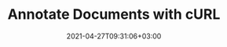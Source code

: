 ---
############################# Static ############################
layout: "product"
date: 2021-04-27T09:31:06+03:00
draft: false

product: "Annotation"
product_tag: "annotation"
platform: "cURL"
platform_tag: "curl"

############################# Head ############################
head_title: "Annotate Document & Images with cURL Commands for Cloud REST API"
head_description: "REST APIs for documents annotation via cURL commands to easily annotate PDF, images, Microsoft Word, Excel, PPTX, Visio, Project & 50+ file formats."

############################# Header ############################
title: "Annotate Documents with cURL"
description: "Communicate with REST API to add, remove and retrieve annotations. Retrieve a PDF version of any of the long list of supported document formats."
button:
    enable: true

############################# SubMenu ############################
submenu:
    enable: true
    
    left:
        img_alt: "GroupDocs.Annotation Cloud for cURL"
        image: "/sdk/64x64/groupdocs_annotation-for-curl.webp"
        product: "GroupDocs.Annotation"
        platform: "cURL"

    middle:
        button:
            # button loop
            - link: "#overview"
              text: "Overview"

            # button loop
            - link: "#features"
              text: "Features"


            # button loop
            - link: "https://docs.groupdocs.cloud/annotation/release-notes/"
              text: "Release Notes"

            # button loop
            - link: "https://purchase.groupdocs.cloud/pricing"
              text: "Pricing"

    right:
        link_download: "https://groupdocscloud.github.io/"
        link_learn: "https://docs.groupdocs.cloud/annotation/"
        link_buy: "https://purchase.groupdocs.cloud/buy"

############################# Overview ############################
overview:
    enable: true
    content: |
      GroupDocs.Annotation Cloud REST API helps you develop cross-platform document annotator. Build tools for annotating all common business documents and image file formats. Apply sticky notes, watermark overlays, pointers, drop arrows, redactions, and other types of graphic as well as text markups. Retrieve document information, render annotated documents to supported formats. Our Annotation RESTful API also supports 3rd part cloud storage, such as Amazon S3, Windows Azure, Dropbox etc.
    tabs:
      enable: true
      
      ## TAB ONE ##
      tab_one:
        description: |
          An overview of the features supported by our document annotation API for cURL.
      
        left:
          enable: true
          icon: "fas fa-crop"
          title: "Figure Annotations"
          content: |
            * Area annotation
            * Point annotation
            * Area redaction
            * Polyline
            * Pointer/arrow
            * Watermark
            * Distance
        right:
          enable: true
          icon: "fas fa-file-alt"
          title: "Text Annotations"
          content: |
            * Annotation
            * Replacement
            * Redaction
            * Strikethrough / Underline
            * Typewriter
      
      ## TAB TWO ##
      tab_two:
        description: |
          GroupDocs.Annotation Cloud supports a number of document formats including almost all common business document and image file formats.

        left:
          enable: true
          table:
            # table loop
            - title: "Microsoft Office Formats"
              content: |
                * **Word**: DOC, DOCX, DOCM, DOT, DOTX, RTF
                * **Excel**:  XLS, XLSX, XLSM, XLSB, CSV
                * **PowerPoint**: PPT, PPTX, PPS, PPSX
                * **Visio**: VSD, VSDX, VSS, VST

        right:
          enable: true
          table:
            # table loop
            - title: "Other Formats"
              content: |
                * **OpenDocument**: ODT, OTT, ODS, ODP
                * **Image Files**: BMP, PNG, JPG, JPEG, TIFF, TIF, GIF
                * **Fixed Layout**: PDF
                * **Web**: HTM, HTML
                * **Email**: EML
                * **CAD**: DWG, DXF


      ## TAB THREE ##
      tab_three:
        description: |
          Supported Operating Systems and Frameworks

############################# Features ############################
features:
    enable: true
    title: "Advanced Document Annotation REST API Features"

    feature:
      # feature loop
      - icon: "fas fa-thumbtack"
        content: "Add/remove graphic annotations & text markups"

      # feature loop
      - icon: "fas fa-info"
        content: "Retrieve document information such as metadata"

      # feature loop
      - icon: "fas fa-asterisk"
        content: "Fetch annotation data for supported file formats"
      
      # feature loop
      - icon: "fas fa-download"
        content: "Import/export annotation list of the document"

      # feature loop
      - icon: "fas fa-file-pdf"
        content: "Render annotated document to PDF"

      # feature loop
      - icon: "fas fa-upload"
        content: "Save resultant annotated document to storage & fetch its link"

      # feature loop
      - icon: "fas fa-tachometer-alt"
        content: "Support for multiple file formats & Cross-platform compatibility"

      # feature loop
      - icon: "fas fa-eye-slash"
        content: "Apply text redaction to the slide's content"

      # feature loop
      - icon: "fas fa-file-word"
        content: "Apply annotations to Header/Footer area in Microsoft Word documents"
    
    more_feature:
      # more_feature_loop
      - title: "Work with Document Annotations"
        content: "GroupDocs.Annotation Cloud for cURL provides a number of ways to deal with annotations. It not only allows retrieving annotations from documents, but also adds (exports) annotation to a document and retrieves the resultant document as stream."

      # more_feature_loop
      - title: "Extract Document Annotations - cURL"
        content: |
          
          
          ```shell
          curl -X GET "https://api.groupdocs.cloud/v2.0/annotation?filePath=one-page.docx" \
          -H "accept: application/json" \
          -H "authorization: Bearer xxxxxx"
          ```
      # more_feature_loop
      - title: "Robust Set of Annotation Tools"
        content: "GroupDocs.Annotation Cloud for cURL supports a robust set of annotation types, which can primarily be divided into two categories; graphical annotations and text-based annotations. Both of these categories have further sub-categories of annotations and markups that you can use in your document annotation solutions.
        Text based annotations, include adding comments to various text selections, hiding text of choice by redaction, applying various text markups, e.g., underlines and strikethroughs, and adding sticky notes to rich text.
        On the other hand, graphical annotations include, area annotations to highlight area with rectangle in order to add notes, area redaction to hide classified text or image, point annotations to pick a point and apply notes to it, Pointer/arrow annotations to drop arrow for pointing towards an object within document, polyline annotation to draw freehand shapes and lines, watermark annotations to apply text-based watermark overlays, and distance annotations."

      # more_feature_loop
      - title: "Easy Integration"
        content: "Using the document annotation functionality of GroupDocs.Annotation Cloud with cURL is quite easy. Create an account at GroupDocs.Cloud to get the App SID & App Key. No type of installation is required to be done at the server or client end."
      

############################# Support ############################
support:
    enable: true

############################# Solutions ############################
solutions:
    enable: true
    title: "GroupDocs.Viewer Cloud also offers individual document rendering SDKs for other popular languages as listed below:"

    solution:
        # solution loop
        - img_alt: "GroupDocs.Viewer Cloud SDK for cURL"
          image: "/sdk/272x272/groupdocs_annotation-for-curl.webp"
          product: "GroupDocs.Viewer"
          platform: "cURL"
          link: "/annotation/curl/"

        # solution loop
        - img_alt: "GroupDocs.Viewer Cloud SDK for .NET"
          image: "/sdk/272x272/groupdocs_annotation-for-net.webp"
          product: "GroupDocs.Viewer"
          platform: ".NET"
          link: "/annotation/net/"

        # solution loop
        - img_alt: "GroupDocs.Viewer Cloud SDK for Java"
          image: "/sdk/272x272/groupdocs_annotation-for-java.webp"
          product: "GroupDocs.Viewer"
          platform: "Java"
          link: "/annotation/java/"

        # solution loop
        - img_alt: "GroupDocs.Viewer Cloud SDK for PHP"
          image: "/sdk/272x272/groupdocs_annotation-for-php.webp"
          product: "GroupDocs.Viewer"
          platform: "PHP"
          link: "/annotation/php/"

        # solution loop
        - img_alt: "GroupDocs.Viewer Cloud SDK for Python"
          image: "/sdk/272x272/groupdocs_annotation-for-python.webp"
          product: "GroupDocs.Viewer"
          platform: "Python"
          link: "/annotation/python/"

        # solution loop
        - img_alt: "GroupDocs.Viewer Cloud SDK for Ruby"
          image: "/sdk/272x272/groupdocs_annotation-for-ruby.webp"
          product: "GroupDocs.Viewer"
          platform: "Ruby"
          link: "/annotation/ruby/"

        # solution loop
        - img_alt: "GroupDocs.Viewer Cloud SDK for Node.js"
          image: "/sdk/272x272/groupdocs_annotation-for-node.webp"
          product: "GroupDocs.Viewer"
          platform: "Node.js"
          link: "/annotation/nodejs/"

        

############################# Back to top ###############################
back_to_top:
  enable: true
---